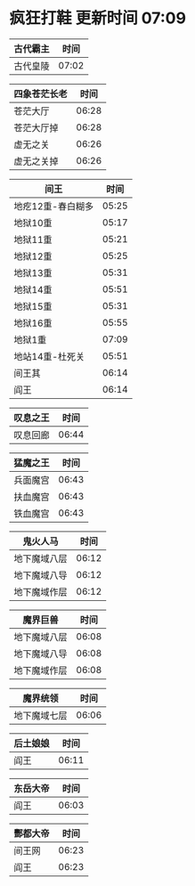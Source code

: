 # 疯狂打鞋 更新时间 07:09

| 古代霸主   | 时间    |
|--------|-------|
| 古代皇陵 | 07:02 |

| 四象苍茫长老   | 时间    |
|--------|-------|
| 苍茫大厅 | 06:28 |
| 苍茫大厅掉 | 06:28 |
| 虚无之关 | 06:26 |
| 虚无之关掉 | 06:26 |

| 间王   | 时间    |
|--------|-------|
| 地疙12重-春白糊多 | 05:25 |
| 地狱10重 | 05:17 |
| 地狱11重 | 05:21 |
| 地狱12重 | 05:25 |
| 地狱13重 | 05:31 |
| 地狱14重 | 05:51 |
| 地狱15重 | 05:31 |
| 地狱16重 | 05:55 |
| 地狱1重 | 07:09 |
| 地站14重-杜死关 | 05:51 |
| 间王其 | 06:14 |
| 阎王 | 06:14 |

| 叹息之王   | 时间    |
|--------|-------|
| 叹息回廊 | 06:44 |

| 猛魔之王   | 时间    |
|--------|-------|
| 兵面魔宫 | 06:43 |
| 扶血魔宫 | 06:43 |
| 铁血魔宫 | 06:43 |

| 鬼火人马   | 时间    |
|--------|-------|
| 地下魔域八层 | 06:12 |
| 地下魔域八导 | 06:12 |
| 地下魔域作层 | 06:12 |

| 魔界巨兽   | 时间    |
|--------|-------|
| 地下魔域八层 | 06:08 |
| 地下魔域八导 | 06:08 |
| 地下魔域作层 | 06:08 |

| 魔界统领   | 时间    |
|--------|-------|
| 地下魔域七层 | 06:06 |

| 后土娘娘   | 时间    |
|--------|-------|
| 阎王 | 06:11 |

| 东岳大帝   | 时间    |
|--------|-------|
| 阎王 | 06:03 |

| 酆都大帝   | 时间    |
|--------|-------|
| 间王网 | 06:23 |
| 阎王 | 06:23 |
